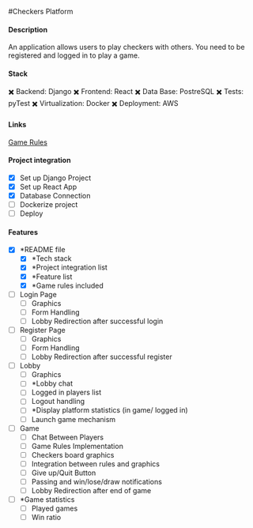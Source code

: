 #Checkers Platform

#### Description
An application allows users to play checkers with others. You need to be registered and logged in to play a game.


#### Stack

:heavy_multiplication_x: Backend: Django
:heavy_multiplication_x: Frontend: React
:heavy_multiplication_x: Data Base: PostreSQL
:heavy_multiplication_x: Tests: pyTest
:heavy_multiplication_x: Virtualization: Docker
:heavy_multiplication_x: Deployment: AWS

#### Links
[Game Rules](https://www.downtownrochestermn.com/_files/docs/checkers-instructions.pdf)



#### Project integration
- [X] Set up Django Project
- [X] Set up React App
- [X] Database Connection
- [ ] Dockerize project
- [ ] Deploy

#### Features
- [X] *README file
    - [X] *Tech stack
    - [X] *Project integration list
    - [X] *Feature list  
    - [X] *Game rules included
- [ ] Login Page
   - [ ] Graphics
   - [ ] Form Handling
   - [ ] Lobby Redirection after successful login
- [ ] Register Page
   - [ ] Graphics
   - [ ] Form Handling
   - [ ] Lobby Redirection after successful register
- [ ] Lobby
   - [ ] Graphics
   - [ ] *Lobby chat
   - [ ] Logged in players list
   - [ ] Logout handling
   - [ ] *Display platform statistics (in game/ logged in)
   - [ ] Launch game mechanism
- [ ] Game
    - [ ] Chat Between Players
    - [ ] Game Rules Implementation
    - [ ] Checkers board graphics
    - [ ] Integration between rules and graphics
    - [ ] Give up/Quit Button
    - [ ] Passing and win/lose/draw notifications 
    - [ ] Lobby Redirection after end of game
- [ ] *Game statistics
    - [ ] Played games
    - [ ] Win ratio
